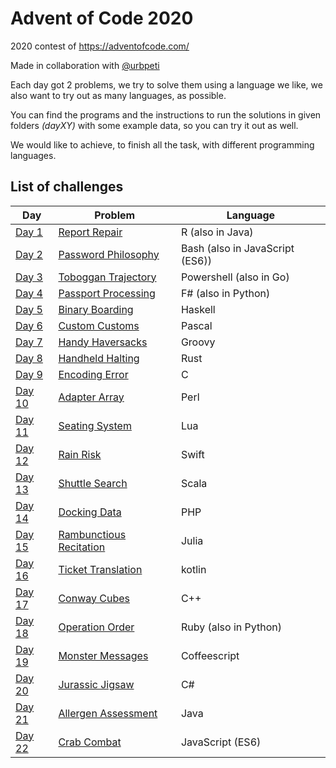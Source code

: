 # Advent of Code 2020
2020 contest of https://adventofcode.com/

Made in collaboration with [@urbpeti](https://github.com/urbpeti)

Each day got 2 problems, we try to solve them using a language we like, we also want to try out as many languages, as possible.

You can find the programs and the instructions to run the solutions in given folders _(dayXY)_ with some example data, so you can try it out as well.

We would like to achieve, to finish all the task, with different programming languages.

## List of challenges

| Day  | Problem   | Language   |
|-------------- | -------------- | -------------- |
| [Day 1](https://github.com/akbence/adventofcode2020/tree/master/day01)    | [Report Repair](https://github.com/akbence/adventofcode2020/blob/master/day01/task.md)     | R (also in Java)     |
| [Day 2](https://github.com/akbence/adventofcode2020/tree/master/day02)    | [Password Philosophy](https://github.com/akbence/adventofcode2020/blob/master/day02/task.md)     | Bash (also in JavaScript (ES6))     |
| [Day 3](https://github.com/akbence/adventofcode2020/tree/master/day03)    | [Toboggan Trajectory](https://github.com/akbence/adventofcode2020/blob/master/day03/task.md)     | Powershell (also in Go)     |
| [Day 4](https://github.com/akbence/adventofcode2020/tree/master/day04)    | [Passport Processing](https://github.com/akbence/adventofcode2020/blob/master/day04/task.md)     | F# (also in Python)     |
| [Day 5](https://github.com/akbence/adventofcode2020/tree/master/day05)    | [Binary Boarding](https://github.com/akbence/adventofcode2020/blob/master/day05/task.md)     |  Haskell    |
| [Day 6](https://github.com/akbence/adventofcode2020/tree/master/day06)    | [Custom Customs](https://github.com/akbence/adventofcode2020/blob/master/day06/task.md)     |  Pascal    |
| [Day 7](https://github.com/akbence/adventofcode2020/tree/master/day07)    | [Handy Haversacks](https://github.com/akbence/adventofcode2020/blob/master/day07/task.md)     |  Groovy    |
| [Day 8](https://github.com/akbence/adventofcode2020/tree/master/day08)    | [Handheld Halting](https://github.com/akbence/adventofcode2020/blob/master/day08/task.md)     |  Rust    |
| [Day 9](https://github.com/akbence/adventofcode2020/tree/master/day09)    | [Encoding Error](https://github.com/akbence/adventofcode2020/blob/master/day09/task.md)     |  C    |
| [Day 10](https://github.com/akbence/adventofcode2020/tree/master/day10)    | [Adapter Array](https://github.com/akbence/adventofcode2020/blob/master/day10/task.md)     |  Perl    |
| [Day 11](https://github.com/akbence/adventofcode2020/tree/master/day11)    | [Seating System](https://github.com/akbence/adventofcode2020/blob/master/day11/task.md)     |  Lua   |
| [Day 12](https://github.com/akbence/adventofcode2020/tree/master/day12)    | [Rain Risk](https://github.com/akbence/adventofcode2020/blob/master/day12/task.md)     |  Swift   |
| [Day 13](https://github.com/akbence/adventofcode2020/tree/master/day13)    | [Shuttle Search](https://github.com/akbence/adventofcode2020/blob/master/day13/task.md)     |  Scala   |
| [Day 14](https://github.com/akbence/adventofcode2020/tree/master/day14)    | [Docking Data](https://github.com/akbence/adventofcode2020/blob/master/day14/task.md)     |  PHP   |
| [Day 15](https://github.com/akbence/adventofcode2020/tree/master/day15)    | [Rambunctious Recitation](https://github.com/akbence/adventofcode2020/blob/master/day15/task.md)     |  Julia   |
| [Day 16](https://github.com/akbence/adventofcode2020/tree/master/day16)    | [Ticket Translation](https://github.com/akbence/adventofcode2020/blob/master/day16/task.md)     |  kotlin   |
| [Day 17](https://github.com/akbence/adventofcode2020/tree/master/day17)    | [Conway Cubes](https://github.com/akbence/adventofcode2020/blob/master/day17/task.md)     |  C++   |
| [Day 18](https://github.com/akbence/adventofcode2020/tree/master/day18)    | [Operation Order](https://github.com/akbence/adventofcode2020/blob/master/day18/task.md)     |  Ruby (also in Python)   |
| [Day 19](https://github.com/akbence/adventofcode2020/tree/master/day19)    | [Monster Messages](https://github.com/akbence/adventofcode2020/blob/master/day19/task.md)     |  Coffeescript   |
| [Day 20](https://github.com/akbence/adventofcode2020/tree/master/day20)    | [Jurassic Jigsaw](https://github.com/akbence/adventofcode2020/blob/master/day20/task.md)     |  C#   |
| [Day 21](https://github.com/akbence/adventofcode2020/tree/master/day21)    | [Allergen Assessment](https://github.com/akbence/adventofcode2020/blob/master/day21/task.md)     |  Java   |
| [Day 22](https://github.com/akbence/adventofcode2020/tree/master/day22)    | [Crab Combat](https://github.com/akbence/adventofcode2020/blob/master/day22/task.md)     |  JavaScript (ES6)   |